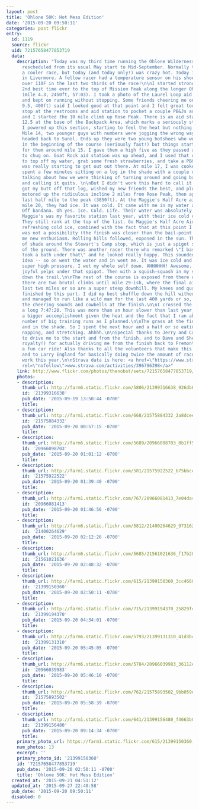 ```yaml
---
layout: post
title: 'Ohlone 50K: Hot Mess Edition'
date: '2015-09-20 09:50:11'
categories: post flickr
entry:
  id: 1119
  source: flickr
  uid: 72157658477853719
  data:
    description: "Today was my third time running the Ohlone Wilderness 50K. It was
      rescheduled from its usual May start to Mid-September. Normally this would mean
      a cooler race, but today (and today only!) was crazy hot. Today it reached 102F
      in Livermore. A fellow racer had a temperature sensor on his shoe that registered
      over 110F in the last two thirds of the race!\n\nI started strong, getting my
      2nd best time ever to the top of Mission Peak along the longer Ohlone 50K route
      (mile 4.3, 2450ft, 57:03). I took a photo of the Laurel Loop aid station volunteers
      and kept on running without stopping. Some friends cheering me on in Sunol (mile
      9.5, 400ft) said I looked good at that point and I felt great too. A quick pit
      stop at the restrooms and aid station to pocket a couple PB&Js and refill water,
      and I started the 10 mile climb up Rose Peak. There is an aid station at mile
      12.5 at the base of the Backpack Area, which marks a seriously steep climb up.
      I powered up this section, starting to feel the heat but nothing too bad. Around
      Mile 14, two younger guys with numbers were jogging the wrong way on the course,
      headed back to Sunol. Ends up they were two young hotshoes who went all out
      in the beginning of the course (seriously fast!) but things started to unravel
      for them around mile 15. I gave them a high five as they passed and continued
      to chug on. Goat Rock aid station was up ahead, and I used that opportunity
      to top off my water, grab some fresh strawberries, and take a PB&J for the road.\n\nIt
      was really starting to get out out there. At mile 17, I was cooked. Done. I
      spent a few minutes sitting on a log in the shade with a couple other racers
      talking about how we were thinking of turning around and going back to Sunol
      and calling it quits. \n\nBut I didn't work this hard to call it quits, so I
      got my butt off that log, wished my new friends the best, and plugged along.\n\nI
      motored up the ridiculous incline 2 miles from Rose Peak, then again for the
      last half mile to the peak (3850ft). At the Maggie's Half Acre aid station at
      mile 20, they had ice. It was cold. It came with me in my water and in my Cool
      Off bandana. Oh yes. Ice. Cold. Life. Their water was absolutely delicious too.
      Maggie's was my favorite station last year, with their ice cold cantaloupe.
      They still rank at the top of the list. Go Maggie's Half Acre Aid Station People!\n\nThe
      refreshing cold ice, combined with the fact that at this point I knew that dropping
      was not a possibility (the finish was closer than the bail-point at Sunol) gave
      me new enthusiasm. Rolling hills followed, exposed in the sun. There is a bit
      of shade around the Stewart's Camp stop, which is just a spigot sticking out
      of the ground. There was another racer there who remarked \"I basically just
      took a bath under that\" and he looked really happy. This sounded like a marvelous
      idea -- so on went the water and in went me. It was ice cold and flowing at
      super high pressure. I wet my whole self down. AHHHHHH! Awesome. I let out several
      joyful yelps under that spigot. Then with a squish-squash in my shoes I continued
      down the trail.\n\nThe rest of the course is exposed from there on out, and
      there are two brutal climbs until mile 29-ish, where the final aid station was.\n\nThe
      last two miles or so are a super steep downhill. My knees and quads were absolutely
      finished by this part. I did my best shuffle down the hill without hurting worse,
      and managed to run like a wild man for the last 400 yards or so, inspired by
      the cheering sounds and cowbells at the finish.\n\nI crossed the line after
      a long 7:47:20. This was more than an hour slower than last year, but felt like
      a bigger accomplishment given the heat and the fact that I ran about 1/4 the
      number of big training runs as I planned.\n\nThe grass at the finish was cool
      and in the shade. So I spent the next hour and a half or so eating, drinking,
      napping, and stretching. Ahhhh.\n\nSpecial thanks to Jerry and Catra for offering
      to drive me to the start and from the finish, and to Dave and Sherry Scott (Ohlone
      royalty!) for actually driving me from the finish back to Fremont. That was
      a fun car ride! Also thanks to all the volunteers that make this race possible,
      and to Larry England for basically doing twice the amount of race organizer
      work this year.\n\nStrava data is here: <a href=\"https://www.strava.com/activities/396796398\"
      rel=\"nofollow\">www.strava.com/activities/396796398</a>"
    link: http://www.flickr.com/photos/thenobot/sets/72157658477853719/
    photos:
    - description: 
      thumb_url: http://farm6.static.flickr.com/5806/21399316638_926db62ff5_s.jpg
      id: '21399316638'
      pub_date: '2015-09-19 13:50:44 -0700'
      title: 
    - description: 
      thumb_url: http://farm1.static.flickr.com/668/21575884332_2a8dcee66d_s.jpg
      id: '21575884332'
      pub_date: '2015-09-20 00:57:15 -0700'
      title: 
    - description: 
      thumb_url: http://farm6.static.flickr.com/5689/20966098703_0b1ff54bbc_s.jpg
      id: '20966098703'
      pub_date: '2015-09-20 01:01:12 -0700'
      title: 
    - description: 
      thumb_url: http://farm1.static.flickr.com/581/21575922522_b75bbce30f_s.jpg
      id: '21575922522'
      pub_date: '2015-09-20 01:39:40 -0700'
      title: 
    - description: 
      thumb_url: http://farm1.static.flickr.com/767/20966081413_7e04da4ec5_s.jpg
      id: '20966081413'
      pub_date: '2015-09-20 01:46:56 -0700'
      title: 
    - description: 
      thumb_url: http://farm6.static.flickr.com/5812/21400264629_9731623c2f_s.jpg
      id: '21400264629'
      pub_date: '2015-09-20 02:12:26 -0700'
      title: 
    - description: 
      thumb_url: http://farm6.static.flickr.com/5685/21561021636_f17b206936_s.jpg
      id: '21561021636'
      pub_date: '2015-09-20 02:48:32 -0700'
      title: 
    - description: 
      thumb_url: http://farm1.static.flickr.com/615/21399150360_3cc46603aa_s.jpg
      id: '21399150360'
      pub_date: '2015-09-20 02:50:11 -0700'
      title: 
    - description: 
      thumb_url: http://farm1.static.flickr.com/715/21399194370_25829fc383_s.jpg
      id: '21399194370'
      pub_date: '2015-09-20 04:34:01 -0700'
      title: 
    - description: 
      thumb_url: http://farm6.static.flickr.com/5793/21399131310_41d3bc9736_s.jpg
      id: '21399131310'
      pub_date: '2015-09-20 05:45:05 -0700'
      title: 
    - description: 
      thumb_url: http://farm6.static.flickr.com/5784/20966039983_36112e4cff_s.jpg
      id: '20966039983'
      pub_date: '2015-09-20 05:46:10 -0700'
      title: 
    - description: 
      thumb_url: http://farm1.static.flickr.com/762/21575893502_9bb059e319_s.jpg
      id: '21575893502'
      pub_date: '2015-09-20 05:58:39 -0700'
      title: 
    - description: 
      thumb_url: http://farm1.static.flickr.com/641/21399156480_f4663b0da0_s.jpg
      id: '21399156480'
      pub_date: '2015-09-20 09:14:34 -0700'
      title: 
    primary_photo_url: https://farm1.static.flickr.com/615/21399150360_3cc46603aa_m.jpg
    num_photos: 13
    excerpt: ''
    primary_photo_id: '21399150360'
    id: '72157658477853719'
    pub_date: '2015-09-20 02:50:11 -0700'
    title: 'Ohlone 50K: Hot Mess Edition'
  created_at: '2015-09-21 04:51:12'
  updated_at: '2015-09-27 22:40:58'
  pub_date: '2015-09-20 09:50:11'
  disabled: 0
---
```

